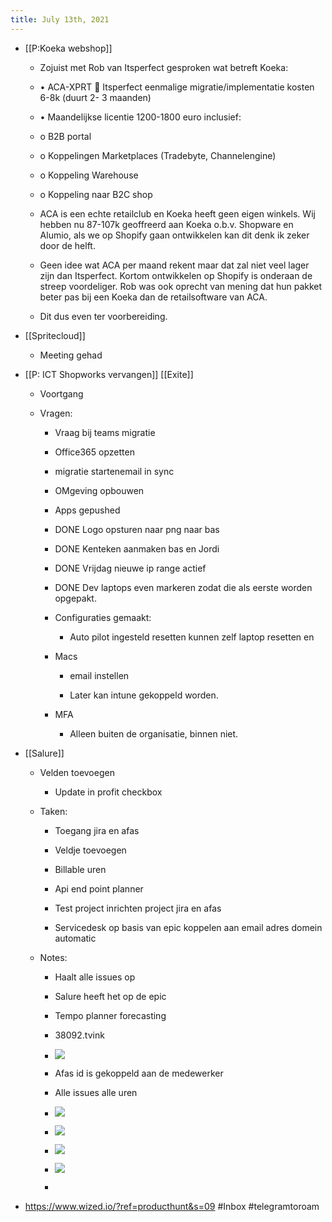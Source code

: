 ```yaml
---
title: July 13th, 2021
---
```


- [[P:Koeka webshop]]
	 - Zojuist met Rob van Itsperfect gesproken wat betreft Koeka:

	 - •	ACA-XPRT  Itsperfect eenmalige migratie/implementatie kosten 6-8k (duurt 2- 3 maanden)

	 - •	Maandelijkse licentie 1200-1800 euro inclusief:

	 - o	B2B portal

	 - o	Koppelingen Marketplaces (Tradebyte, Channelengine)

	 - o	Koppeling Warehouse

	 - o	Koppeling naar B2C shop

	 - ACA is een echte retailclub en Koeka heeft geen eigen winkels. Wij hebben nu 87-107k geoffreerd aan Koeka o.b.v. Shopware en Alumio, als we op Shopify gaan ontwikkelen kan dit denk ik zeker door de helft. 

	 - Geen idee wat ACA per maand rekent maar dat zal niet veel lager zijn dan Itsperfect. Kortom ontwikkelen op Shopify is onderaan de streep voordeliger. Rob was ook oprecht van mening dat hun pakket beter pas bij een Koeka dan de retailsoftware van ACA. 

	 - Dit dus even ter voorbereiding. 

- [[Spritecloud]]
	 - Meeting gehad

- [[P: ICT Shopworks vervangen]] [[Exite]]
	 - Voortgang 

	 - Vragen:
		 - Vraag bij teams migratie 

		 - Office365 opzetten

		 - migratie startenemail in sync 

		 - OMgeving opbouwen 

		 - Apps gepushed 

		 - DONE Logo opsturen naar png naar bas 

		 - DONE Kenteken aanmaken bas en Jordi

		 - DONE Vrijdag nieuwe ip range actief

		 - DONE Dev laptops even markeren zodat die als eerste worden opgepakt.

		 - Configuraties gemaakt:
			 - Auto pilot ingesteld resetten kunnen zelf laptop resetten en 

		 - Macs
			 - email instellen 

			 - Later kan intune gekoppeld worden. 

		 - MFA 
			 - Alleen buiten de organisatie, binnen niet.

- [[Salure]] 
	 - Velden toevoegen 
		 - Update in profit checkbox

	 - Taken:
		 - Toegang jira en afas

		 - Veldje toevoegen 

		 - Billable uren 

		 - Api end point planner

		 - Test project inrichten project jira en afas

		 - Servicedesk op basis van epic koppelen aan email adres domein automatic

	 - Notes:
		 - Haalt alle issues op

		 - Salure heeft het op de epic 

		 - Tempo planner forecasting 

		 - 38092.tvink

		 - ![](https://firebasestorage.googleapis.com/v0/b/firescript-577a2.appspot.com/o/imgs%2Fapp%2FGijs%2FviG6QbGw5G.png?alt=media&token=8decfb11-333b-40b4-954f-f6a9c507e6e6)

		 - Afas id is gekoppeld aan de medewerker

		 - Alle issues alle uren 

		 - ![](https://firebasestorage.googleapis.com/v0/b/firescript-577a2.appspot.com/o/imgs%2Fapp%2FGijs%2FazlnR6X0K3.png?alt=media&token=3cb0948c-40b3-4cd8-8bf0-eb5067eceb5a)

		 - ![](https://firebasestorage.googleapis.com/v0/b/firescript-577a2.appspot.com/o/imgs%2Fapp%2FGijs%2FN0bqVnPth3.png?alt=media&token=8bfd3240-47c4-4ca5-a84b-b1a8aed294cd)

		 - ![](https://firebasestorage.googleapis.com/v0/b/firescript-577a2.appspot.com/o/imgs%2Fapp%2FGijs%2FaGxjaGvY6I.png?alt=media&token=157fabe8-829e-40ec-aa44-e0922d713e65)

		 - ![](https://firebasestorage.googleapis.com/v0/b/firescript-577a2.appspot.com/o/imgs%2Fapp%2FGijs%2FSm0H1vlKGq.png?alt=media&token=67a90eaf-55b6-43df-84f2-d751bb582819)

		 - 

- https://www.wized.io/?ref=producthunt&s=09 #Inbox #telegramtoroam
